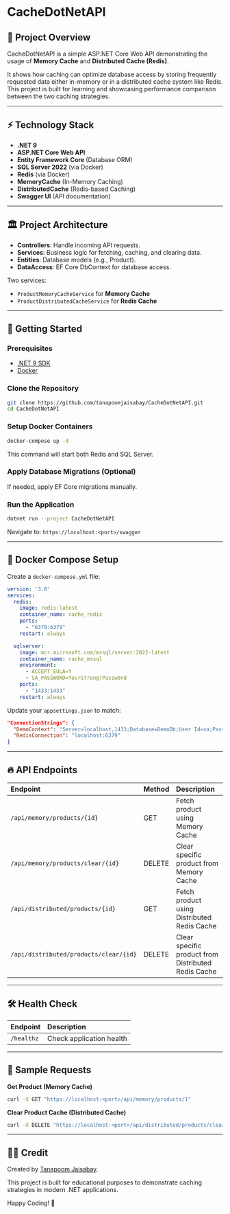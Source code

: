 # CacheDotNetAPI

## 📌 Project Overview

CacheDotNetAPI is a simple ASP.NET Core Web API demonstrating the usage of **Memory Cache** and **Distributed Cache (Redis)**.

It shows how caching can optimize database access by storing frequently requested data either in-memory or in a distributed cache system like Redis. This project is built for learning and showcasing performance comparison between the two caching strategies.

---

## ⚡ Technology Stack

- **.NET 9**
- **ASP.NET Core Web API**
- **Entity Framework Core** (Database ORM)
- **SQL Server 2022** (via Docker)
- **Redis** (via Docker)
- **MemoryCache** (In-Memory Caching)
- **DistributedCache** (Redis-based Caching)
- **Swagger UI** (API documentation)

---

## 🏛 Project Architecture

- **Controllers**: Handle incoming API requests.
- **Services**: Business logic for fetching, caching, and clearing data.
- **Entities**: Database models (e.g., Product).
- **DataAccess**: EF Core DbContext for database access.

Two services:
- `ProductMemoryCacheService` for **Memory Cache**
- `ProductDistributedCacheService` for **Redis Cache**

---

## 🚀 Getting Started

### Prerequisites
- [.NET 9 SDK](https://dotnet.microsoft.com/en-us/download)
- [Docker](https://docs.docker.com/get-docker/)

### Clone the Repository
```bash
git clone https://github.com/tanapoomjaisabay/CacheDotNetAPI.git
cd CacheDotNetAPI
```

### Setup Docker Containers
```bash
docker-compose up -d
```
This command will start both Redis and SQL Server.

### Apply Database Migrations (Optional)
If needed, apply EF Core migrations manually.

### Run the Application
```bash
dotnet run --project CacheDotNetAPI
```

Navigate to: `https://localhost:<port>/swagger`

---

## 🐳 Docker Compose Setup

Create a `docker-compose.yml` file:

```yaml
version: '3.8'
services:
  redis:
    image: redis:latest
    container_name: cache_redis
    ports:
      - "6379:6379"
    restart: always

  sqlserver:
    image: mcr.microsoft.com/mssql/server:2022-latest
    container_name: cache_mssql
    environment:
      - ACCEPT_EULA=Y
      - SA_PASSWORD=YourStrong!Passw0rd
    ports:
      - "1433:1433"
    restart: always
```

Update your `appsettings.json` to match:
```json
"ConnectionStrings": {
  "DemoContext": "Server=localhost,1433;Database=DemoDb;User Id=sa;Password=YourStrong!Passw0rd;",
  "RedisConnection": "localhost:6379"
}
```

---

## 🔥 API Endpoints

| Endpoint | Method | Description |
|:---|:---|:---|
| `/api/memory/products/{id}` | GET | Fetch product using Memory Cache |
| `/api/memory/products/clear/{id}` | DELETE | Clear specific product from Memory Cache |
| `/api/distributed/products/{id}` | GET | Fetch product using Distributed Redis Cache |
| `/api/distributed/products/clear/{id}` | DELETE | Clear specific product from Distributed Redis Cache |

---

## 🛠️ Health Check

| Endpoint | Description |
|:---|:---|
| `/healthz` | Check application health |

---

## 📄 Sample Requests

**Get Product (Memory Cache)**
```bash
curl -X GET "https://localhost:<port>/api/memory/products/1"
```

**Clear Product Cache (Distributed Cache)**
```bash
curl -X DELETE "https://localhost:<port>/api/distributed/products/clear/1"
```

---

## 🙌🏻 Credit

Created by [Tanapoom Jaisabay](https://github.com/tanapoomjaisabay). 

This project is built for educational purposes to demonstrate caching strategies in modern .NET applications.

Happy Coding! 🌟
